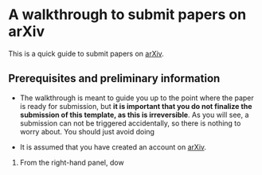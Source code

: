 # A walkthrough to submit papers on arXiv

This is a quick guide to submit papers on [arXiv](https://arxiv.org). 

## Prerequisites and preliminary information

* The walkthrough is meant to guide you up to the point where the paper is ready for
  submission, but **it is important that you do not finalize the submission of this
  template, as this is irreversible**. As you will see, a submission can not be
  triggered accidentally, so there is nothing to worry about. You should just avoid
  doing

* It is assumed that you have created an account on [arXiv](https://arxiv.org). 


1. From the right-hand panel, dow
